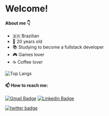 # Welcome!
#### About me 👇
- 🇧🇷 Brazilian
- 🎂 20 years old
- 📚 Studying to become a fullstack developer
- 🎮 Games lover 
- ☕ Coffee lover


![Top Langs](https://github-readme-stats.vercel.app/api/top-langs/?username=mgx1&layout=compact)

#### 📫 How to reach me: 
[![Gmail Badge](https://img.shields.io/badge/-Gmail-c14438?style=flat-square&logo=Gmail&logoColor=white&link=mailto:sca.mota27.09@gmail.com)](mailto:ca.mota27.09@gmail.com)
[![Linkedin Badge](https://img.shields.io/badge/-LinkedIn-blue?style=flat-square&logo=Linkedin&logoColor=white&link=https://www.linkedin.com/in/carlos-alessandro-mota-9573871a0/)](https://www.linkedin.com/in/carlos-alessandro-mota-9573871a0/)

[![twitter badge](https://img.shields.io/twitter/follow/carlin_a7?style=social)](https://twitter.com/carlin_a7)
